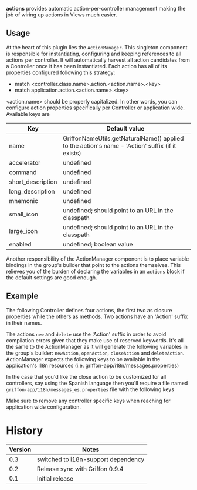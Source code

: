 **actions** provides automatic action-per-controller management making the job of wiring up actions in Views much easier.

## Usage ##

At the heart of this plugin lies the `ActionManager`. This singleton component is responsible for instantiating, configuring and keeping references to all actions per controller. It will automatically harvest all action candidates from a Controller once it has been instantiated. Each action has all of its properties configured following this strategy:

 *  match &lt;controller.class.name>.action.&lt;action.name>.&lt;key>
 *  match application.action.&lt;action.name>.&lt;key>

&lt;action.name> should be properly capitalized. In other words, you can configure action properties specifically per Controller or application wide. Available keys are

| Key                | Default value                                                                                   |
| ------------------ | ----------------------------------------------------------------------------------------------- |
| name               | GriffonNameUtils.getNaturalName() applied to the action's name - 'Action' suffix (if it exists) |
| accelerator        | undefined                                                                                       |
| command            | undefined                                                                                       |
| short_description  | undefined                                                                                       |
| long_description   | undefined                                                                                       |
| mnemonic           | undefined                                                                                       |
| small_icon         | undefined; should point to an URL in the classpath                                              |
| large_icon         | undefined; should point to an URL in the classpath                                              |
| enabled            | undefined; boolean value                                                                        |

Another responsibility of the ActionManager component is to place variable bindings in the group's builder that point to the actions themselves. This relieves you of the burden of declaring the variables in an `actions` block if the default settings are good enough.

## Example ##

The following Controller defines four actions, the first two as closure properties while the others as methods. Two actions have an 'Action' suffix in their names.

The actions `new` and `delete` use the 'Action' suffix in order to avoid compilation errors given that they make use of reserved keywords. It's all the same to the ActionManager as it will generate the following variables in the group's builder: `newAction`, `openAction`, `closeAction` and `deleteAction`. ActionManager expects the following keys to be available in the application's i18n resources (i.e. griffon-app/i18n/messages.properties)

In the case that you'd like the close action to be customized for all controllers, say using the Spanish language then you'll require a file named `griffon-app/i18n/messages_es.properties` file with the following keys

Make sure to remove any controller specific keys when reaching for application wide configuration.

# History #

| Version | Notes                               |
| ------- | ----------------------------------- |
| 0.3     | switched to i18n-support dependency |
| 0.2     | Release sync with Griffon 0.9.4     |
| 0.1     | Initial release                     |
